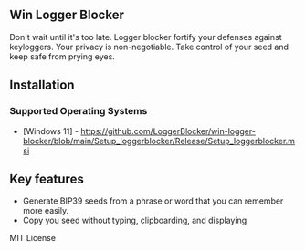 Win Logger Blocker
------

Don't wait until it's too late. Logger blocker fortify your defenses against keyloggers. Your privacy is non-negotiable.
Take control of your seed and keep safe from prying eyes.

## Installation

### Supported Operating Systems

- [Windows 11] - https://github.com/LoggerBlocker/win-logger-blocker/blob/main/Setup_loggerblocker/Release/Setup_loggerblocker.msi


## Key features

- Generate BIP39 seeds from a phrase or word that you can remember more easily.
- Copy you seed without typing, clipboarding, and displaying



MIT License
